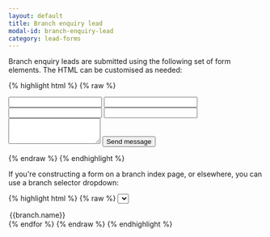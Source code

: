 ```yaml
---
layout: default
title: Branch enquiry lead
modal-id: branch-enquiry-lead
category: lead-forms
---
```

Branch enquiry leads are submitted using the following set of form elements. The HTML can be customised as needed:

{% highlight html %}
{% raw %}
<form action="/leads" method="post" class="contact_form branch_form" id="contact_form">
 <div id='form_error'></div>
 <input type="hidden" name="lead[branch_id]" value="{{branch.branch_id}}">
 <input type="hidden" name="lead[is_branch_lead]" value="1">
 <input id="firstname" class="required" name="lead_client[first_name]" type="text">
 <input id="surname" class="required" name="lead_client[last_name]" type="text">
 <input id="email" class="required" name="lead_client[email]" type="email">
 <input id="telephone" name="lead_client[tel_home]" type="text">
 <textarea id="message" name="lead[message]" rows="3"></textarea>
 <button id="contact_form_button" type="submit">Send message</button>
</form>
{% endraw %}
{% endhighlight %}

If you're constructing a form on a branch index page, or elsewhere, you can use a branch selector dropdown:

{% highlight html %}
{% raw %}
<select name="lead[branch_id]" tabindex="1">
 {% for branch in agency.branches %}
  <option value="{{ branch.branch_id }}">{{branch.name}}</option>
 {% endfor %}
</select>
{% endraw %}
{% endhighlight %}